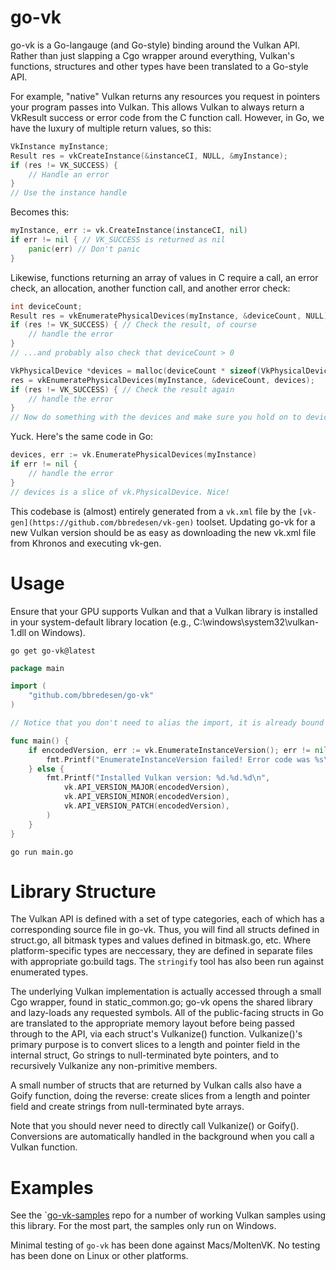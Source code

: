 # go-vk

go-vk is a Go-langauge (and Go-style) binding around the Vulkan API. Rather than just slapping a Cgo wrapper around
everything, Vulkan's functions, structures and other types have been translated to a Go-style API.

For example, "native" Vulkan returns any resources you request in pointers your program passes into Vulkan. This
allows Vulkan to always return a VkResult success or error code from the C function call. However, in Go,
we have the luxury of multiple return values, so this:

```C
VkInstance myInstance;
Result res = vkCreateInstance(&instanceCI, NULL, &myInstance);
if (res != VK_SUCCESS) {
    // Handle an error
}
// Use the instance handle
```

Becomes this:
```go
myInstance, err := vk.CreateInstance(instanceCI, nil)
if err != nil { // VK_SUCCESS is returned as nil
    panic(err) // Don't panic
}
```

Likewise, functions returning an array of values in C require a call, an error check, an allocation, 
another function call, and another error check:
```C
int deviceCount;
Result res = vkEnumeratePhysicalDevices(myInstance, &deviceCount, NULL);
if (res != VK_SUCCESS) { // Check the result, of course
    // handle the error
}
// ...and probably also check that deviceCount > 0

VkPhysicalDevice *devices = malloc(deviceCount * sizeof(VkPhysicalDevice));
res = vkEnumeratePhysicalDevices(myInstance, &deviceCount, devices);
if (res != VK_SUCCESS) { // Check the result again
    // handle the error
}
// Now do something with the devices and make sure you hold on to deviceCount so you don't go beyond the bounds of the array...
```

Yuck. Here's the same code in Go:
```go
devices, err := vk.EnumeratePhysicalDevices(myInstance)
if err != nil {
    // handle the error
}
// devices is a slice of vk.PhysicalDevice. Nice!
```

This codebase is (almost) entirely generated from a `vk.xml` file by the `[vk-gen](https://github.com/bbredesen/vk-gen)` toolset. Updating go-vk for a new 
Vulkan version should be as easy as downloading the new vk.xml file from Khronos and executing vk-gen.

# Usage

Ensure that your GPU supports Vulkan and that a Vulkan library is installed in your system-default 
library location (e.g., C:\windows\system32\vulkan-1.dll on Windows).

`go get go-vk@latest`

```go
package main

import (
    "github.com/bbredesen/go-vk"
)

// Notice that you don't need to alias the import, it is already bound to the "vk" namespace

func main() {
    if encodedVersion, err := vk.EnumerateInstanceVersion(); err != nil {
        fmt.Printf("EnumerateInstanceVersion failed! Error code was %s\n", err.Error())
    } else {
        fmt.Printf("Installed Vulkan version: %d.%d.%d\n", 
            vk.API_VERSION_MAJOR(encodedVersion), 
            vk.API_VERSION_MINOR(encodedVersion), 
            vk.API_VERSION_PATCH(encodedVersion),
        )
    }
}
```

`go run main.go`

# Library Structure

The Vulkan API is defined with a set of type categories, each of which has a corresponding source file in go-vk. Thus, you will find
all structs defined in struct.go, all bitmask types and values defined in bitmask.go, etc. Where platform-specific
types are neccessary, they are defined in separate files with appropriate go:build tags. The `stringify` tool has also been run against enumerated types.

The underlying Vulkan implementation is actually accessed through a small Cgo wrapper, found in static_common.go; go-vk opens the shared library
and lazy-loads any requested symbols. All of the public-facing structs in Go are translated to the appropriate memory
layout before being passed through to the API, via each struct's Vulkanize() function. Vulkanize()'s primary
purpose is to convert slices to a length and pointer field in the internal struct, Go strings to null-terminated
byte pointers, and to recursively Vulkanize any non-primitive members.

A small number of structs that are returned by Vulkan calls also have a Goify function, doing the reverse: 
create slices from a length and pointer field and create strings from null-terminated byte arrays.

Note that you should never need to directly call Vulkanize() or Goify(). Conversions are automatically
handled in the background when you call a Vulkan function.

# Examples

See the `[go-vk-samples](https://github.com/bbredesen/go-vk-samples) repo for a number of working Vulkan samples using this library.
For the most part, the samples only run on Windows. 

Minimal testing of `go-vk` has been done against Macs/MoltenVK. No testing has been done on Linux or other platforms.